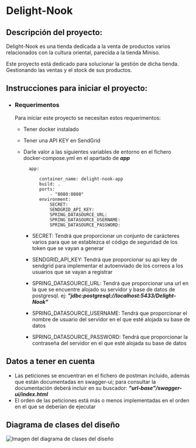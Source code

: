 ﻿# Delight-Nook

## Descripción del proyecto:

Delight-Nook es una tienda dedicada a la venta de productos varios relacionados con la cultura oriental, parecida a la tienda Miniso.

Este proyecto está dedicado para solucionar la gestión de dicha tienda. Gestionando las ventas y el stock de sus productos.

## Instrucciones para iniciar el proyecto:

- ### Requerimentos
    Para iniciar este proyecto se necesitan estos requerimentos:
    - Tener docker instalado

    - Tener una API KEY en SendGrid

    - Darle valor a las siguientes variables de entorno en el fichero docker-compose.yml en el apartado de **_app_**
    
            app:

                container_name: delight-nook-app
                build: .
                ports:
                    - "8080:8080"
                environment:
                    SECRET:
                    SENDGRID_API_KEY:
                    SPRING_DATASOURCE_URL:
                    SPRING_DATASOURCE_USERNAME:
                    SPRING_DATASOURCE_PASSWORD:
    
        
        - SECRET: Tendrá que proporcionar un conjunto de carácteres varios para que se establezca el código de seguridad de los token que se vayan a generar
        
        - SENDGRID_API_KEY: Tendrá que proporcionar su api key de sendgrid para implementar el autoenviado de los correos a los usuarios que se vayan a registrar
        
        - SPRING_DATASOURCE_URL: Tendrá que proporcionar una url en la que se encuentre alojado su servidor y base de datos de postgresql. ej: _**"jdbc:postgresql://localhost:5433/Delight-Nook"**_

        - SPRING_DATASOURCE_USERNAME: Tendrá que proporcionar el nombre de usuario del servidor en el que esté alojada su base de datos

        - SPRING_DATASOURCE_PASSWORD: Tendrá que proporcionar la contraseña del servidor en el que esté alojada su base de datos


## Datos a tener en cuenta

- Las peticiones se encuentran en el fichero de postman incluido, además que están documentadas en swagger-ui; para consultar la documentación deberá incluir en su buscador: _**"url-base"/swagger-ui/index.html**_
- El orden de las peticiones está más o menos implementadas en el orden en el que se deberían de ejecutar

## Diagrama de clases del diseño

<img src="./diagrama/Diagrama_Diseño_Delight-Nook.png" alt="Imagen del diagrama de clases del diseño">
